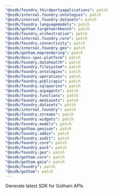 ```yaml
---
"@osdk/foundry.thirdpartyapplications": patch
"@osdk/internal.foundry.ontologies": patch
"@osdk/internal.foundry.datasets": patch
"@osdk/foundry.languagemodels": patch
"@osdk/gotham.targetworkbench": patch
"@osdk/foundry.orchestration": patch
"@osdk/internal.foundry.core": patch
"@osdk/foundry.connectivity": patch
"@osdk/internal.foundry.geo": patch
"@osdk/gotham.maprendering": patch
"@osdk/docs-spec-platform": patch
"@osdk/foundry.datahealth": patch
"@osdk/foundry.filesystem": patch
"@osdk/foundry.ontologies": patch
"@osdk/foundry.operations": patch
"@osdk/foundry.publicapis": patch
"@osdk/foundry.sqlqueries": patch
"@osdk/foundry.aipagents": patch
"@osdk/foundry.functions": patch
"@osdk/foundry.mediasets": patch
"@osdk/foundry.datasets": patch
"@osdk/internal.foundry": patch
"@osdk/foundry.streams": patch
"@osdk/foundry.widgets": patch
"@osdk/foundry.models": patch
"@osdk/gotham.geojson": patch
"@osdk/foundry.admin": patch
"@osdk/foundry.audit": patch
"@osdk/foundry.core": patch
"@osdk/foundry.pack": patch
"@osdk/foundry.geo": patch
"@osdk/gotham.core": patch
"@osdk/gotham.gaia": patch
"@osdk/foundry": patch
"@osdk/gotham": patch
---
```


Generate latest SDK for Gotham APIs
